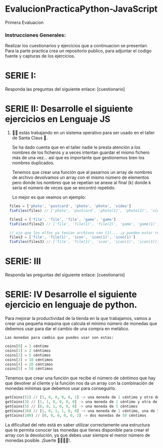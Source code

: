 # EvalucionPracticaPython-JavaScript
Primera Evaluacion

### Instrucciones Generales: 
Realizar los cuestionarios y ejercicios que a continuacion se presentan. 
Para la parte practica crea un repositorio publico, para adjuntar el codigo fuente y capturas de los ejercicios. 

# SERIE I: 
Responda  las preguntas del siguiente enlace: [cuestionario]

# SERIE II: Desarrolle el siguiente ejercicios en Lenguaje JS
1. 
    👩‍💻 estás trabajando en un sistema operativo para ser usado en el taller de Santa Claus 🎅.

    Se ha dado cuenta que en el taller nadie le presta atención a los nombres de los ficheros y a veces intentan guardar el mismo fichero más de una vez... así que es importante que gestionemos bien los nombres duplicados.

    Tenemos que crear una función que al pasarnos un array de nombres de archivo devolvamos un array con el mismo número de elementos pero donde los nombres que se repetían se anexe al final (k) donde k sería el número de veces que se encontró repetido.

    Lo mejor es que veamos un ejemplo:

```javascript
  files = ['photo', 'postcard', 'photo', 'photo', 'video']
  fixFiles(files) // ['photo', 'postcard', 'photo(1)', 'photo(2)', 'video']

  files2 = ['file', 'file', 'file', 'game', 'game']
  fixFiles(files2) // ['file', 'file(1)', 'file(2)', 'game', 'game(1)']

  // ojo que los elfos ya tenían archivos con (1)... ¡y pueden estar repetidos!
  files3 = ['file', 'file(1)', 'icon', 'icon(1)', 'icon(1)']
  fixFiles(files3) // ['file', 'file(1)', 'icon', 'icon(1)', 'icon(1)(1)']
```

# SERIE: III
Responda  las preguntas del siguiente enlace: [cuestionario]

# SERIE: IV  Desarrolle el siguiente ejercicio en lenguaje de python.
 Para mejorar la productividad de la tienda en la que trabajamos, vamos a crear una pequeña máquina que calcula el mínimo número de monedas que debemos usar para dar el cambio de una compra en metálico.

    Las monedas para cambio que puedes usar son estas:

```python
coins[0] = 1 céntimo
coins[1] = 2 céntimos
coins[2] = 5 céntimos
coins[3] = 10 céntimos
coins[4] = 20 céntimos
coins[5] = 50 céntimos
```

  Tenemos que crear una función que recibe el número de céntimos que hay que devolver al cliente y la función nos da un array con la combinación de monedas mínimas que debemos usar para conseguirlo.


```python
getCoins(51) // [1, 0, 0, 0, 0, 1] -> una moneda de 1 céntimo y otra de 50 céntimos
getCoins(3) // [1, 1, 0, 0, 0, 0] -> una moneda de 1 céntimo y otra de 2
getCoins(5) // [0, 0, 1, 0, 0, 0] -> una moneda de 5 céntimos
getCoins(16) // [1, 0, 1, 1, 0, 0] -> una moneda de 1 céntimo, una de 5 y una de 10
getCoins(100) // [0, 0, 0, 0, 0, 2] -> dos monedas de 50 céntimos
```
La dificultad del reto está en saber utilizar correctamente una estructura que te permita conocer las monedas que tienes disponible para crear el array con la devolución, ya que debes usar siempre el menor número de monedas posible. ¡Suerte 👩‍💻👨‍💻!.
